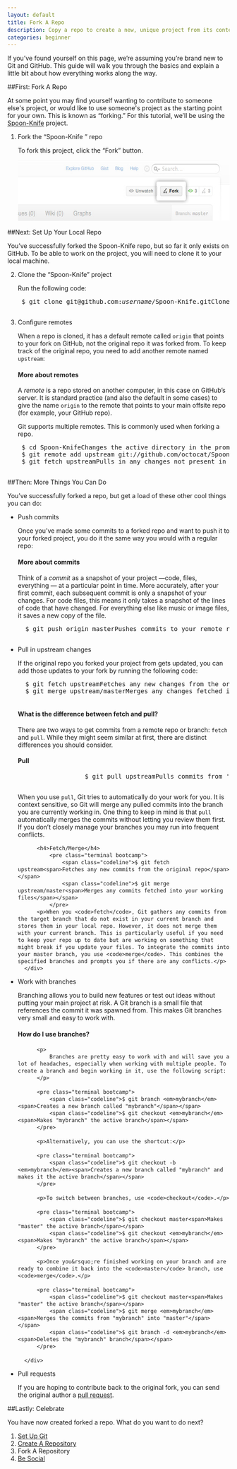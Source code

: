 ```yaml
---
layout: default
title: Fork A Repo
description: Copy a repo to create a new, unique project from its contents.
categories: beginner
---
```


<span class="intro">If you&rsquo;ve found yourself on this page, we&rsquo;re assuming you&rsquo;re brand new to Git and GitHub. This guide will walk you through the basics and explain a little bit about how everything works along the way.</span>

##<span class="step">First:</span> Fork A Repo

At some point you may find yourself wanting to contribute to someone else's project, or would like to use someone's project as the starting point for your own. This is known as &ldquo;forking.&rdquo; For this tutorial, we&rsquo;ll be using the <a href="https://github.com/octocat/Spoon-Knife" target="_blank">Spoon-Knife</a> project.

1. <span class="step-title">Fork the &ldquo;Spoon-Knife &rdquo; repo</span>

	To fork this project, click the &ldquo;Fork&rdquo; button.

	<img src="/images/bootcamp/bootcamp_3_fork.jpg" width="558" height="137" alt="Click &ldquo;Fork"  />

##Next: Set Up Your Local Repo

You&rsquo;ve successfully forked the Spoon-Knife repo, but so far it only exists on GitHub. To be able to work on the project, you will need to clone it to your local machine.

2. <span class="step-title">Clone the &ldquo;Spoon-Knife&rdquo; project</span>

	Run the following code:

	<pre class="terminal bootcamp">
	<span class="codeline">$ git clone git@github.com:<em>username</em>/Spoon-Knife.git<span>Clones your copy of the repo into the current directory in terminal</span></span>
	</pre>

3. <span class="step-title">Configure remotes</span>

	When a repo is cloned, it has a default remote called `origin` that points to your fork on GitHub, not the original repo it was forked from. To keep track of the original repo, you need to add another remote named `upstream`:

	<div class="more-info">
		<h4 class="compressed">More about remotes</h4>
		<div class="more-content">
			<p>
				A <em>remote</em> is a repo stored on another computer, in this case on GitHub&rsquo;s server. It is standard practice (and also the default in some cases) to give the name <code>origin</code> to the remote that points to your main offsite repo (for example, your GitHub repo).
			</p>
			<p>
				Git supports multiple remotes. This is commonly used when forking a repo.
			</p>
		</div>
	</div>

	<pre class="terminal bootcamp">
	<span class="codeline">$ cd Spoon-Knife<span>Changes the active directory in the prompt to the newly cloned "Spoon-Knife" directory</span></span>
	<span class="codeline">$ git remote add upstream git://github.com/octocat/Spoon-Knife.git<span>Assigns the original repo to a remote called "upstream"</span></span>
	<span class="codeline">$ git fetch upstream<span>Pulls in any changes not present in your local repository, but doesn't modify your working files</span></span>
	</pre>

##<span class="step">Then:</span> More Things You Can Do

You&rsquo;ve successfully forked a repo, but get a load of these other cool things you can do:

- <span class="step-title">Push commits</span>

	Once you&rsquo;ve made some commits to a forked repo and want to push it to your forked project, you do it the same way you would with a regular repo:

	<div class="more-info">
		<h4 class="compressed">More about commits</h4>
		<div class="more-content">
			<p>
				Think of a <em>commit</em> as a snapshot of your project &mdash;code, files, everything &mdash; at a particular point in time. More accurately, after your first commit, each subsequent commit is only a snapshot of your changes. For code files, this means it only takes a snapshot of the lines of code that have changed. For everything else like music or image files, it saves a new copy of the file.
			</p>
		</div>
	</div>

	<pre class="terminal bootcamp">
	<span class="codeline">$ git push origin master<span>Pushes commits to your remote repo stored on GitHub</span></span>
	</pre>

- <span class="step-title">Pull in upstream changes</span>

	If the original repo you forked your project from gets updated, you can add those updates to your fork by running the following code:

	<pre class="terminal bootcamp">
	<span class="codeline">$ git fetch upstream<span>Fetches any new changes from the original repo</span></span>
	<span class="codeline">$ git merge upstream/master<span>Merges any changes fetched into your working files</span></span>
	</pre>

	<div class="more-info">
		<h4 class="compressed">What is the difference between fetch and pull?</h4>
		<div class="more-content">
			<p>
				There are two ways to get commits from a remote repo or branch: <code>fetch</code> and <code>pull</code>. While they might seem similar at first, there are distinct differences you should consider.
			</p>
			<h4>Pull</h4>
				<pre class="terminal bootcamp">
					<span class="codeline">$ git pull upstream<span>Pulls commits from 'upstream' and adds them to the local repo</span></span>
				</pre>
			<p>When you use <code>pull</code>, Git tries to automatically do your work for you. It is context sensitive, so Git will merge any pulled commits into the branch you are currently working in. One thing to keep in mind is that <code>pull</code> automatically merges the commits without letting you review them first. If you don&rsquo;t closely manage your branches you may run into frequent conflicts.</p>

			<h4>Fetch/Merge</h4>
				<pre class="terminal bootcamp">
					<span class="codeline">$ git fetch upstream<span>Fetches any new commits from the original repo</span></span>
					<span class="codeline">$ git merge upstream/master<span>Merges any commits fetched into your working files</span></span>
				</pre>
			<p>When you <code>fetch</code>, Git gathers any commits from the target branch that do not exist in your current branch and stores them in your local repo. However, it does not merge them with your current branch. This is particularly useful if you need to keep your repo up to date but are working on something that might break if you update your files. To integrate the commits into your master branch, you use <code>merge</code>. This combines the specified branches and prompts you if there are any conflicts.</p>
		</div>
	</div>

- <span class="step-title">Work with branches</span>

	Branching allows you to build new features or test out ideas without putting your main project at risk. A Git branch is a small file that references the commit it was spawned from. This makes Git branches very small and easy to work with.

	<div class="more-info">
		<h4 class="compressed">How do I use branches?</h4>
		<div class="more-content">

			<p>
				Branches are pretty easy to work with and will save you a lot of headaches, especially when working with multiple people. To create a branch and begin working in it, use the following script:
			</p>

			<pre class="terminal bootcamp">
				<span class="codeline">$ git branch <em>mybranch</em><span>Creates a new branch called "mybranch"</span></span>
				<span class="codeline">$ git checkout <em>mybranch</em><span>Makes "mybranch" the active branch</span></span>
			</pre>

			<p>Alternatively, you can use the shortcut:</p>

			<pre class="terminal bootcamp">
				<span class="codeline">$ git checkout -b <em>mybranch</em><span>Creates a new branch called "mybranch" and makes it the active branch</span></span>
			</pre>

			<p>To switch between branches, use <code>checkout</code>.</p>

			<pre class="terminal bootcamp">
				<span class="codeline">$ git checkout master<span>Makes "master" the active branch</span></span>
				<span class="codeline">$ git checkout <em>mybranch</em><span>Makes "mybranch" the active branch</span></span>
			</pre>

			<p>Once you&rsquo;re finished working on your branch and are ready to combine it back into the <code>master</code> branch, use <code>merge</code>.</p>

			<pre class="terminal bootcamp">
				<span class="codeline">$ git checkout master<span>Makes "master" the active branch</span></span>
				<span class="codeline">$ git merge <em>mybranch</em><span>Merges the commits from "mybranch" into "master"</span></span>
				<span class="codeline">$ git branch -d <em>mybranch</em><span>Deletes the "mybranch" branch</span></span>
			</pre>

		</div>
	</div>


- <span class="step-title">Pull requests</span>

	If you are hoping to contribute back to the original fork, you can send the original author a [pull request](/pull-requests/).

##<span class="step">Lastly:</span> Celebrate

You have now created forked a repo. What do you want to do next?

<ol class="next-steps">
<li><a href="/set-up-git-redirect/">Set Up Git</a></li>
<li><a href="/create-a-repo/">Create A Repository</a></li>
<li>Fork A Repository</li>
<li><a href="/be-social/">Be Social</a></li>
</ol>
